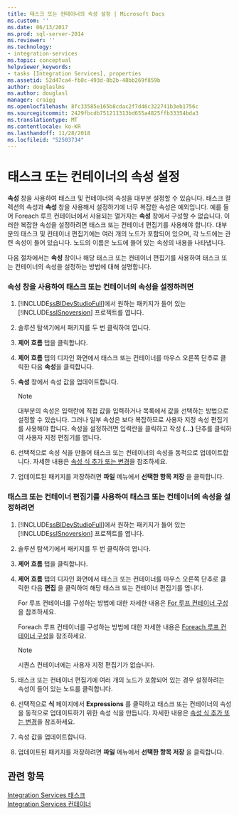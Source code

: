 ```yaml
---
title: 태스크 또는 컨테이너의 속성 설정 | Microsoft Docs
ms.custom: ''
ms.date: 06/13/2017
ms.prod: sql-server-2014
ms.reviewer: ''
ms.technology:
- integration-services
ms.topic: conceptual
helpviewer_keywords:
- tasks [Integration Services], properties
ms.assetid: 52d47ca4-fb8c-493d-8b2b-48bb269f859b
author: douglaslms
ms.author: douglasl
manager: craigg
ms.openlocfilehash: 8fc33585e165b8cdac2f7d46c322741b3eb1756c
ms.sourcegitcommit: 2429fbcdb751211313bd655a4825ffb33354bda3
ms.translationtype: MT
ms.contentlocale: ko-KR
ms.lasthandoff: 11/28/2018
ms.locfileid: "52503734"
---
```

# <a name="set-the-properties-of-a-task-or-container"></a>태스크 또는 컨테이너의 속성 설정
  **속성** 창을 사용하여 태스크 및 컨테이너의 속성을 대부분 설정할 수 있습니다. 태스크 컬렉션의 속성과 **속성** 창을 사용해서 설정하기에 너무 복잡한 속성은 예외입니다. 예를 들어 Foreach 루프 컨테이너에서 사용되는 열거자는 **속성** 창에서 구성할 수 없습니다. 이러한 복잡한 속성을 설정하려면 태스크 또는 컨테이너 편집기를 사용해야 합니다. 대부분의 태스크 및 컨테이너 편집기에는 여러 개의 노드가 포함되어 있으며, 각 노드에는 관련 속성이 들어 있습니다. 노드의 이름은 노드에 들어 있는 속성의 내용을 나타냅니다.  
  
 다음 절차에서는 **속성** 창이나 해당 태스크 또는 컨테이너 편집기를 사용하여 태스크 또는 컨테이너의 속성을 설정하는 방법에 대해 설명합니다.  
  
### <a name="to-set-the-properties-of-a-task-or-container-by-using-the-properties-window"></a>속성 창을 사용하여 태스크 또는 컨테이너의 속성을 설정하려면  
  
1.  [!INCLUDE[ssBIDevStudioFull](../includes/ssbidevstudiofull-md.md)]에서 원하는 패키지가 들어 있는 [!INCLUDE[ssISnoversion](../includes/ssisnoversion-md.md)] 프로젝트를 엽니다.  
  
2.  솔루션 탐색기에서 패키지를 두 번 클릭하여 엽니다.  
  
3.  **제어 흐름** 탭을 클릭합니다.  
  
4.  **제어 흐름** 탭의 디자인 화면에서 태스크 또는 컨테이너를 마우스 오른쪽 단추로 클릭한 다음 **속성**을 클릭합니다.  
  
5.  **속성** 창에서 속성 값을 업데이트합니다.  
  
    > [!NOTE]  
    >  대부분의 속성은 입력란에 직접 값을 입력하거나 목록에서 값을 선택하는 방법으로 설정할 수 있습니다. 그러나 일부 속성은 보다 복잡하므로 사용자 지정 속성 편집기를 사용해야 합니다. 속성을 설정하려면 입력란을 클릭하고 작성 **(...)** 단추를 클릭하여 사용자 지정 편집기를 엽니다.  
  
6.  선택적으로 속성 식을 만들어 태스크 또는 컨테이너의 속성을 동적으로 업데이트합니다. 자세한 내용은 [속성 식 추가 또는 변경](expressions/add-or-change-a-property-expression.md)을 참조하세요.  
  
7.  업데이트된 패키지를 저장하려면 **파일** 메뉴에서 **선택한 항목 저장** 을 클릭합니다.  
  
### <a name="to-set-the-properties-of-a-task-or-container-by-using-a-task-or-container-editor"></a>태스크 또는 컨테이너 편집기를 사용하여 태스크 또는 컨테이너의 속성을 설정하려면  
  
1.  [!INCLUDE[ssBIDevStudioFull](../includes/ssbidevstudiofull-md.md)]에서 원하는 패키지가 들어 있는 [!INCLUDE[ssISnoversion](../includes/ssisnoversion-md.md)] 프로젝트를 엽니다.  
  
2.  솔루션 탐색기에서 패키지를 두 번 클릭하여 엽니다.  
  
3.  **제어 흐름** 탭을 클릭합니다.  
  
4.  **제어 흐름** 탭의 디자인 화면에서 태스크 또는 컨테이너를 마우스 오른쪽 단추로 클릭한 다음 **편집** 을 클릭하여 해당 태스크 또는 컨테이너 편집기를 엽니다.  
  
     For 루프 컨테이너를 구성하는 방법에 대한 자세한 내용은 [For 루프 컨테이너 구성](control-flow/for-loop-container.md)을 참조하세요.  
  
     Foreach 루프 컨테이너를 구성하는 방법에 대한 자세한 내용은 [Foreach 루프 컨테이너 구성](control-flow/foreach-loop-container.md)을 참조하세요.  
  
    > [!NOTE]  
    >  시퀀스 컨테이너에는 사용자 지정 편집기가 없습니다.  
  
5.  태스크 또는 컨테이너 편집기에 여러 개의 노드가 포함되어 있는 경우 설정하려는 속성이 들어 있는 노드를 클릭합니다.  
  
6.  선택적으로 **식** 페이지에서 **Expressions** 를 클릭하고 태스크 또는 컨테이너의 속성을 동적으로 업데이트하기 위한 속성 식을 만듭니다. 자세한 내용은 [속성 식 추가 또는 변경](expressions/add-or-change-a-property-expression.md)을 참조하세요.  
  
7.  속성 값을 업데이트합니다.  
  
8.  업데이트된 패키지를 저장하려면 **파일** 메뉴에서 **선택한 항목 저장** 을 클릭합니다.  
  
## <a name="see-also"></a>관련 항목  
 [Integration Services 태스크](control-flow/integration-services-tasks.md)   
 [Integration Services 컨테이너](control-flow/integration-services-containers.md)  
  
  
